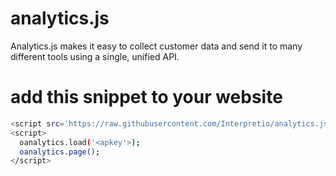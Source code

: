 # analytics.js
Analytics.js makes it easy to collect customer data and send it to many different tools using a single, unified API.

# add this snippet to your website

```sh
<script src='https://raw.githubusercontent.com/Interpretio/analytics.js/master/analytics.js'></script>
<script>
  oanalytics.load('<apkey'>);
  oanalytics.page();
</script>
```
